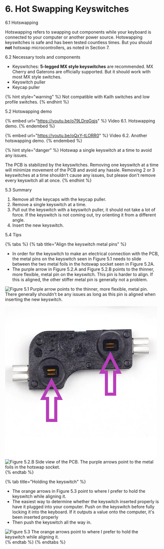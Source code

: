 # 6. Hot Swapping Keyswitches

6.1 Hotswapping

Hotswapping refers to swapping out components while your keyboard is connected to your computer or another power source. Hotswapping keyswitches is safe and has been tested countless times. But you should **not** hotswap microcontrollers, as noted in Section 7.&#x20;



6.2 Necessary tools and components

* Keyswitches: **5-legged MX style keyswitches** are recommended. MX Cherry and Gaterons are officially supported. But it should work with most MX style switches.
* Keyswitch puller
* Keycap puller

{% hint style="warning" %}
Not compatible with Kailh switches and low profile switches.
{% endhint %}



5.2 Hotswapping demo

{% embed url="https://youtu.be/o79LDrqGqjs" %}
Video 6.1. Hotswapping demo.
{% endembed %}

{% embed url="https://youtu.be/oQxY-tLORR0" %}
Video 6.2. Another hotswapping demo.
{% endembed %}



{% hint style="danger" %}
Hotswap a single keyswitch at a time to avoid any issues.

The PCB is stabilized by the keyswitches. Removing one keyswitch at a time will minimize movement of the PCB and avoid any hassle. Removing 2 or 3 keyswitches at a time shouldn't cause any issues, but please don't remove every keyswitch all at once.
{% endhint %}



5.3 Summary

1. Remove all the keycaps with the keycap puller.
2. Remove a single keyswitch at a time.
3. Pull out the keyswitch with a keyswitch puller, it should not take a lot of force. If the keyswitch is not coming out, try orienting it from a different angle.
4. &#x20;Insert the new keyswitch.



5.4 Tips

{% tabs %}
{% tab title="Align the keyswitch metal pins" %}
* In order for the keyswitch to make an electrical connection with the PCB, the metal pins on the keyswitch seen in Figure 5.1 needs to slide between the two metal foils in the hotswap socket seen in Figure 5.2A.
* The purple arrow in Figure 5.2.A and Figure 5.2.B points to the thinner, more flexible, metal pin on the keyswitch. This pin is harder to align. If this is aligned, the other stiffer metal pin is generally not a problem.&#x20;



![Figure 5.1 Purple arrow points to the thinner, more flexible, metal pin. There generally shouldn't be any issues as long as this pin is aligned when inserting the new keyswitch.](.gitbook/assets/photo\_1\_keyswitch\_underside.jpg)



![Figure 5.2.A The purple arrows point to the metal foils in the hotswap socket. The metal pins on the keyswitch need to slide between the foils.](.gitbook/assets/kail.png) ![Figure 5.2.B Side view of the PCB. The purple arrows point to the metal foils in the hotswap socket.](.gitbook/assets/pcb\_sideview.jpg)
{% endtab %}

{% tab title="Holding the keyswitch" %}
* The orange arrows in Figure 5.3 point to where I prefer to hold the keyswitch while aligning it.
* The easiest way to determine whether the keyswitch inserted properly is have it plugged into your computer. Push on the keyswitch before fully locking it into the keyboard. If it outputs a value onto the computer, it's been inserted properly&#x20;
* Then push the keyswitch all the way in.



![Figure 5.3 The orange arrows point to where I prefer to hold the keyswitch while aligning it.](.gitbook/assets/photo\_2\_keyswitch\_topside.jpg)
{% endtab %}
{% endtabs %}

